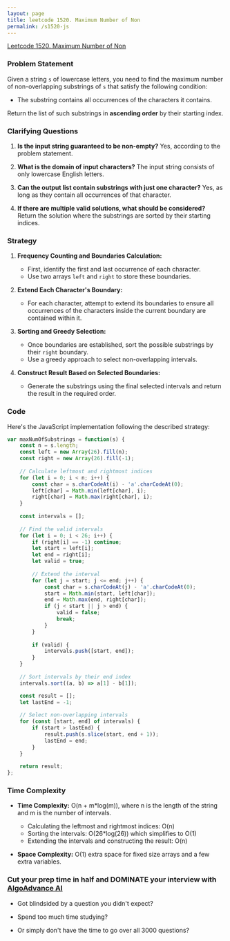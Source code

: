 ```yaml
---
layout: page
title: leetcode 1520. Maximum Number of Non
permalink: /s1520-js
---
```

[Leetcode 1520. Maximum Number of Non](https://algoadvance.github.io/algoadvance/l1520)
### Problem Statement
Given a string `s` of lowercase letters, you need to find the maximum number of non-overlapping substrings of `s` that satisfy the following condition:

- The substring contains all occurrences of the characters it contains.

Return the list of such substrings in **ascending order** by their starting index.

### Clarifying Questions
1. **Is the input string guaranteed to be non-empty?**
   Yes, according to the problem statement.

2. **What is the domain of input characters?**
   The input string consists of only lowercase English letters.

3. **Can the output list contain substrings with just one character?**
   Yes, as long as they contain all occurrences of that character.

4. **If there are multiple valid solutions, what should be considered?**
   Return the solution where the substrings are sorted by their starting indices.

### Strategy
1. **Frequency Counting and Boundaries Calculation:**
   - First, identify the first and last occurrence of each character.
   - Use two arrays `left` and `right` to store these boundaries.

2. **Extend Each Character's Boundary:**
   - For each character, attempt to extend its boundaries to ensure all occurrences of the characters inside the current boundary are contained within it.

3. **Sorting and Greedy Selection:**
   - Once boundaries are established, sort the possible substrings by their `right` boundary.
   - Use a greedy approach to select non-overlapping intervals.

4. **Construct Result Based on Selected Boundaries:**
   - Generate the substrings using the final selected intervals and return the result in the required order.

### Code
Here's the JavaScript implementation following the described strategy:

```javascript
var maxNumOfSubstrings = function(s) {
    const n = s.length;
    const left = new Array(26).fill(n);
    const right = new Array(26).fill(-1);
    
    // Calculate leftmost and rightmost indices
    for (let i = 0; i < n; i++) {
        const char = s.charCodeAt(i) - 'a'.charCodeAt(0);
        left[char] = Math.min(left[char], i);
        right[char] = Math.max(right[char], i);
    }
    
    const intervals = [];
    
    // Find the valid intervals
    for (let i = 0; i < 26; i++) {
        if (right[i] == -1) continue;
        let start = left[i];
        let end = right[i];
        let valid = true;
        
        // Extend the interval
        for (let j = start; j <= end; j++) {
            const char = s.charCodeAt(j) - 'a'.charCodeAt(0);
            start = Math.min(start, left[char]);
            end = Math.max(end, right[char]);
            if (j < start || j > end) {
                valid = false;
                break;
            }
        }
        
        if (valid) {
            intervals.push([start, end]);
        }
    }
    
    // Sort intervals by their end index
    intervals.sort((a, b) => a[1] - b[1]);

    const result = [];
    let lastEnd = -1;
    
    // Select non-overlapping intervals
    for (const [start, end] of intervals) {
        if (start > lastEnd) {
            result.push(s.slice(start, end + 1));
            lastEnd = end;
        }
    }
    
    return result;
};
```

### Time Complexity
- **Time Complexity:** O(n + m*log(m)), where n is the length of the string and m is the number of intervals.
  - Calculating the leftmost and rightmost indices: O(n)
  - Sorting the intervals: O(26*log(26)) which simplifies to O(1)
  - Extending the intervals and constructing the result: O(n)

- **Space Complexity:** O(1) extra space for fixed size arrays and a few extra variables.


### Cut your prep time in half and DOMINATE your interview with [AlgoAdvance AI](https://algoAdvance.com)

- Got blindsided by a question you didn't expect?

- Spend too much time studying?

- Or simply don't have the time to go over all 3000 questions?

